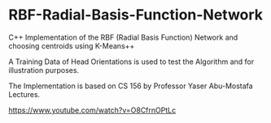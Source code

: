 # RBF-Radial-Basis-Function-Network  

C++ Implementation of the RBF (Radial Basis Function) Network and choosing centroids using K-Means++   

A Training Data of Head Orientations is used to test the Algorithm and for illustration purposes.  

The Implementation is based on CS 156 by Professor Yaser Abu-Mostafa Lectures.  

https://www.youtube.com/watch?v=O8CfrnOPtLc
